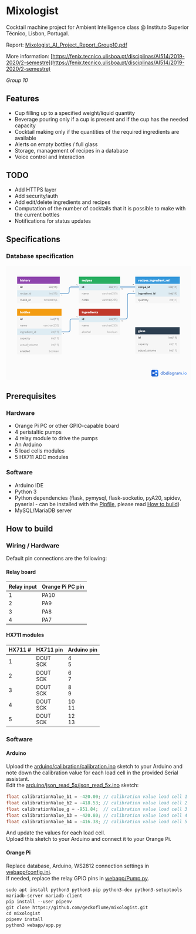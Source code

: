 # Mixologist

Cocktail machine project for Ambient Intelligence class @ Instituto Superior Técnico, Lisbon, Portugal.

Report: [Mixologist_AI_Project_Report_Group10.pdf](Mixologist_AI_Project_Report_Group10.pdf)

More information: [https://fenix.tecnico.ulisboa.pt/disciplinas/AI514/2019-2020/2-semestre](https://fenix.tecnico.ulisboa.pt/disciplinas/AI514/2019-2020/2-semestre)

*Group 10*

## Features
- Cup filling up to a specified weight/liquid quantity
- Beverage pouring only if a cup is present and if the cup has the needed capacity
- Cocktail making only if the quantities of the required ingredients are available
- Alerts on empty bottles / full glass
- Storage, management of recipes in a database
- Voice control and interaction

## TODO
- Add HTTPS layer
- Add security/auth
- Add edit/delete ingredients and recipes
- Computation of the number of cocktails that it is possible to make with the current bottles
- Notifications for status updates

## Specifications

### Database specification

![Database relationship diagram](database.png "Database relationship diagram")

## Prerequisites

### Hardware
- Orange Pi PC or other GPIO-capable board
- 4 peristaltic pumps
- 4 relay module to drive the pumps
- An Arduino
- 5 load cells modules
- 5 HX711 ADC modules

### Software
- Arduino IDE
- Python 3
- Python dependencies (flask, pymysql, flask-socketio, pyA20, spidev, pyserial - can be installed with the [Pipfile](Pipfile), please read [How to build](#how-to-build))
- MySQL/MariaDB server

## How to build
### Wiring / Hardware
Default pin connections are the following:

#### Relay board
| Relay input | Orange Pi PC pin |
|-------------|------------------|
| 1           | PA10             |
| 2           | PA9              |
| 3           | PA8              |
| 4           | PA7              |

#### HX711 modules
| HX711 #  | HX711 pin       | Arduino pin |
|----------|-----------------|-------------|
| 1        | DOUT <br/>SCK   | 4 <br/>5    |
| 2        | DOUT <br/>SCK   | 6 <br/>7    |
| 3        | DOUT <br/>SCK   | 8 <br/>9    |
| 4        | DOUT <br/>SCK   | 10 <br/>11  |
| 5        | DOUT <br/>SCK   | 12 <br/>13  |

### Software

#### Arduino
Upload the [arduino/calibration/calibration.ino](arduino/calibration/calibration.ino) sketch to your Arduino and note down the calibration value for each load cell in the provided Serial assistant.  
Edit the [arduino/json_read_5x/json_read_5x.ino](arduino/json_read_5x/json_read_5x.ino) sketch:
```C
float calibrationValue_b1 = -420.00; // calibration value load cell 1          !!!
float calibrationValue_b2 = -418.53; // calibration value load cell 2
float calibrationValue_g = -951.84;  // calibration value load cell 3
float calibrationValue_b3 = -420.80; // calibration value load cell 4
float calibrationValue_b4 = -416.38; // calibration value load cell 5
```
And update the values for each load cell.  
Upload this sketch to your Arduino and connect it to your Orange Pi.

#### Orange Pi
Replace database, Arduino, WS2812 connection settings in [webapp/config.ini](webapp/config.ini).  
If needed, replace the relay GPIO pins in [webapp/Pump.py](webapp/Pump.py). 
```
sudo apt install python3 python3-pip python3-dev python3-setuptools mariadb-server mariadb-client
pip install --user pipenv
git clone https://github.com/geckoflume/mixologist.git
cd mixologist
pipenv install
python3 webapp/app.py
```